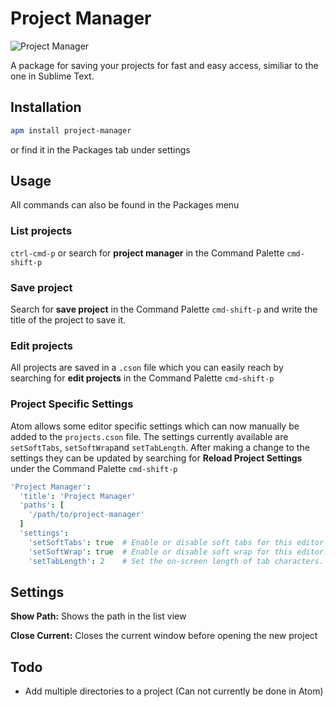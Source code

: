 # Project Manager

![Project Manager](https://raw.github.com/danielbrodin/atom-project-manager/master/project-manager.gif)

A package for saving your projects for fast and easy access, similiar to the one in Sublime Text.

## Installation
```sh
apm install project-manager
```
or find it in the Packages tab under settings

## Usage
All commands can also be found in the Packages menu
### List projects
`ctrl-cmd-p` or search for **project manager** in the Command Palette `cmd-shift-p`

### Save project
Search for **save project** in the Command Palette `cmd-shift-p` and write the title of the project to save it.

### Edit projects
All projects are saved in a `.cson` file which you can easily reach by searching for **edit projects** in the Command Palette `cmd-shift-p`

### Project Specific Settings
Atom allows some editor specific settings which can now manually be added to the `projects.cson` file.
The settings currently available are `setSoftTabs`, `setSoftWrap`and `setTabLength`. After making a change to the settings they can be updated by searching for **Reload Project Settings** under the Command Palette `cmd-shift-p`

```CoffeeScript
'Project Manager':
  'title': 'Project Manager'
  'paths': [
    '/path/to/project-manager'
  ]
  'settings':
    'setSoftTabs': true  # Enable or disable soft tabs for this editor
    'setSoftWrap': true  # Enable or disable soft wrap for this editor.
    'setTabLength': 2    # Set the on-screen length of tab characters.
```

## Settings
**Show Path:** Shows the path in the list view

**Close Current:** Closes the current window before opening the new project

## Todo
- Add multiple directories to a project (Can not currently be done in Atom)
